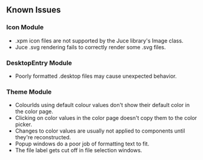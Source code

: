 ## Known Issues

### Icon Module
- .xpm icon files are not supported by the Juce library's Image class.
- Juce .svg rendering fails to correctly render some .svg files.

### DesktopEntry Module
- Poorly formatted .desktop files may cause unexpected behavior.

### Theme Module
- ColourIds using default colour values don't show their default color in the color page.
- Clicking on color values in the color page doesn't copy them to the color picker.
- Changes to color values are usually not applied to components until they're reconstructed.
- Popup windows do a poor job of formatting text to fit.
- The file label gets cut off in file selection windows.
